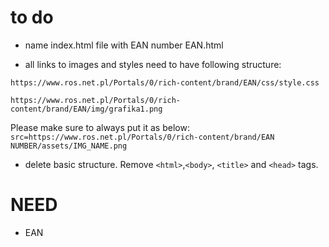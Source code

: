 # to do

* name index.html file with EAN number EAN.html

* all links to images and styles need to have following structure:
```
https://www.ros.net.pl/Portals/0/rich-content/brand/EAN/css/style.css
```
```
https://www.ros.net.pl/Portals/0/rich-content/brand/EAN/img/grafika1.png
```

Please make sure to always put it as below:
`src=https://www.ros.net.pl/Portals/0/rich-content/brand/EAN NUMBER/assets/IMG_NAME.png`


* delete basic <html> structure. Remove `<html>`,`<body>`, `<title>` and `<head>` tags.

# NEED
* EAN
